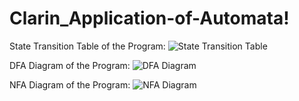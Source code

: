 # Clarin_Application-of-Automata!

State Transition Table of the Program:
![State Transition Table](https://github.com/user-attachments/assets/b1e2080e-4b3c-4e12-818d-4839813df9f9)

DFA Diagram of the Program:
![DFA Diagram](https://github.com/user-attachments/assets/b8d7a7de-82c7-4436-bf8b-7519bd64f11d)

NFA Diagram of the Program:
![NFA  Diagram](https://github.com/user-attachments/assets/083fd92f-8360-425f-8c03-1dfda32ca5d8)
